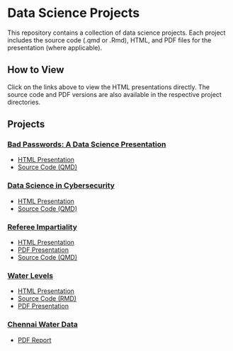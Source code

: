 # Data Science Projects

This repository contains a collection of data science projects. Each project includes the source code (.qmd or .Rmd), HTML, and PDF files for the presentation (where applicable).

## How to View

Click on the links above to view the HTML presentations directly. The source code and PDF versions are also available in the respective project directories.

## Projects

### [Bad Passwords: A Data Science Presentation](https://uruc.github.io/Data-Science/Bad%20Passwords/ixt87.html#/title-slide)

- [HTML Presentation](https://uruc.github.io/Data-Science/Bad%20Passwords/ixt87.html#/title-slide)
- [Source Code (QMD)](https://github.com/uruc/Data-Science/blob/main/Bad%20Passwords/ixt87.qmd)

### [Data Science in Cybersecurity](https://uruc.github.io/Data-Science/Data%20Science-Cybersecurity/DSCC.html)

- [HTML Presentation](https://uruc.github.io/Data-Science/Data%20Science-Cybersecurity/DSCC.html)
- [Source Code (QMD)](https://github.com/uruc/Data-Science/blob/main/Data%20Science-Cybersecurity/DSCC.qmd)

### [Referee Impartiality](https://uruc.github.io/Data-Science/Referee%20Impartiality/2308f-454-GradPres-3-ixt87-present.html)

- [HTML Presentation](https://uruc.github.io/Data-Science/Referee%20Impartiality/2308f-454-GradPres-3-ixt87-present.html)
- [PDF Presentation](https://github.com/uruc/Data-Science/blob/main/Referee%20Impartiality/2308f-454-GradPres-3-ixt87-present.pdf)
- [Source Code (QMD)](https://github.com/uruc/Data-Science/blob/main/Referee%20Impartiality/2308f-454-GradPres-3-ixt87-present.qmd)

### [Water Levels](https://uruc.github.io/Data-Science/Water%20Levels/Proportions-ixt87.html)

- [HTML Presentation](https://uruc.github.io/Data-Science/Water%20Levels/Proportions-ixt87.html)
- [Source Code (RMD)](https://github.com/uruc/Data-Science/blob/main/Water%20Levels/Proportions-ixt87.Rmd)
- [PDF Presentation](https://github.com/uruc/Data-Science/blob/main/Water%20Levels/Proportions-ixt87.pdf)

### [Chennai Water Data](https://uruc.github.io/Data-Science/Water%20Levels/Chennai-Water-Data.html)

- [PDF Report](https://github.com/uruc/Data-Science/blob/main/Water%20Levels/Chennai-Water-Data.pdf)




